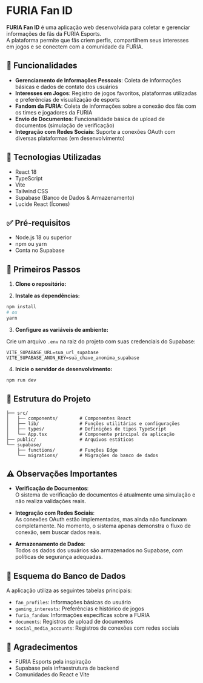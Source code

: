 # FURIA Fan ID

**FURIA Fan ID** é uma aplicação web desenvolvida para coletar e gerenciar informações de fãs da FURIA Esports.  
A plataforma permite que fãs criem perfis, compartilhem seus interesses em jogos e se conectem com a comunidade da FURIA.

## 🔧 Funcionalidades

- **Gerenciamento de Informações Pessoais**: Coleta de informações básicas e dados de contato dos usuários  
- **Interesses em Jogos**: Registro de jogos favoritos, plataformas utilizadas e preferências de visualização de esports  
- **Fandom da FURIA**: Coleta de informações sobre a conexão dos fãs com os times e jogadores da FURIA  
- **Envio de Documentos**: Funcionalidade básica de upload de documentos (simulação de verificação)  
- **Integração com Redes Sociais**: Suporte a conexões OAuth com diversas plataformas (em desenvolvimento)

## 🧪 Tecnologias Utilizadas

- React 18  
- TypeScript  
- Vite  
- Tailwind CSS  
- Supabase (Banco de Dados & Armazenamento)  
- Lucide React (Ícones)

## ✅ Pré-requisitos

- Node.js 18 ou superior  
- npm ou yarn  
- Conta no Supabase

## 🚀 Primeiros Passos

1. **Clone o repositório:**


2. **Instale as dependências:**

```bash
npm install
# ou
yarn
```

3. **Configure as variáveis de ambiente:**

Crie um arquivo `.env` na raiz do projeto com suas credenciais do Supabase:

```env
VITE_SUPABASE_URL=sua_url_supabase
VITE_SUPABASE_ANON_KEY=sua_chave_anonima_supabase
```

4. **Inicie o servidor de desenvolvimento:**

```bash
npm run dev
```

## 📁 Estrutura do Projeto

```
├── src/
│   ├── components/        # Componentes React
│   ├── lib/               # Funções utilitárias e configurações
│   ├── types/             # Definições de tipos TypeScript
│   └── App.tsx            # Componente principal da aplicação
├── public/                # Arquivos estáticos
└── supabase/
    ├── functions/         # Funções Edge
    └── migrations/        # Migrações do banco de dados
```

## ⚠️ Observações Importantes

- **Verificação de Documentos**:  
  O sistema de verificação de documentos é atualmente uma simulação e não realiza validações reais.

- **Integração com Redes Sociais**:  
  As conexões OAuth estão implementadas, mas ainda não funcionam completamente. No momento, o sistema apenas demonstra o fluxo de conexão, sem buscar dados reais.

- **Armazenamento de Dados**:  
  Todos os dados dos usuários são armazenados no Supabase, com políticas de segurança adequadas.

## 🧩 Esquema do Banco de Dados

A aplicação utiliza as seguintes tabelas principais:

- `fan_profiles`: Informações básicas do usuário  
- `gaming_interests`: Preferências e histórico de jogos  
- `furia_fandom`: Informações específicas sobre a FURIA  
- `documents`: Registros de upload de documentos  
- `social_media_accounts`: Registros de conexões com redes sociais  

## 🙌 Agradecimentos

- FURIA Esports pela inspiração  
- Supabase pela infraestrutura de backend  
- Comunidades do React e Vite
